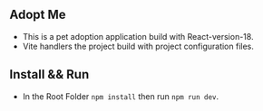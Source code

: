 ## Adopt Me
- This is a pet adoption application build with React-version-18.
- Vite handlers the project build with project configuration files.
## Install && Run
- In the Root Folder `npm install` then run `npm run dev`.